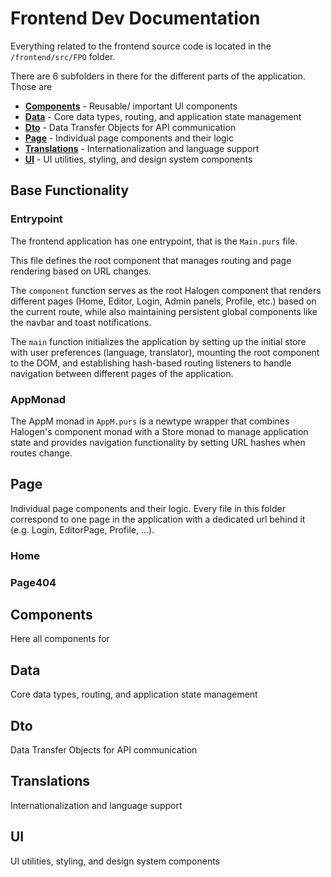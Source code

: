 # Frontend Dev Documentation

Everything related to the frontend source code is located in the `/frontend/src/FPO` folder. 

There are 6 subfolders in there for the different parts of the application. Those are 
- [**Components**](#components) - Reusable/ important UI components
- [**Data**](#data) - Core data types, routing, and application state management
- [**Dto**](#dto) - Data Transfer Objects for API communication
- [**Page**](#page) - Individual page components and their logic
- [**Translations**](#translations) - Internationalization and language support
- [**UI**](#ui) - UI utilities, styling, and design system components

## Base Functionality
### Entrypoint 
The frontend application has one entrypoint, that is the `Main.purs` file. 

This file defines the root component that manages routing and page rendering based on URL changes. 

The ``component`` function serves as the root Halogen component that renders different pages (Home, Editor, Login, Admin panels, Profile, etc.) based on the current route, while also maintaining persistent global components like the navbar and toast notifications. 

The ``main`` function initializes the application by setting up the initial store with user preferences (language, translator), mounting the root component to the DOM, and establishing hash-based routing listeners to handle navigation between different pages of the application.

### AppMonad
The AppM monad in `AppM.purs` is a newtype wrapper that combines Halogen's component monad with a Store monad to manage application state and provides navigation functionality by setting URL hashes when routes change.

## Page

Individual page components and their logic. Every file in this folder correspond to one page in the application with a dedicated url behind it (e.g. Login, EditorPage, Profile, ...).

### Home 
### Page404

## Components

Here all components for

## Data

Core data types, routing, and application state management

## Dto

Data Transfer Objects for API communication

## Translations

Internationalization and language support

## UI

UI utilities, styling, and design system components
